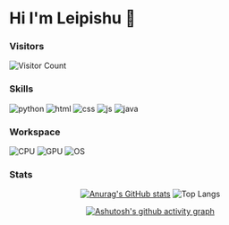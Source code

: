# Hi I'm Leipishu 👋

### Visitors
![Visitor Count](https://profile-counter.glitch.me/leipishu/count.svg)

### Skills

![python](https://img.shields.io/badge/Python-3776AB?style=for-the-badge&logo=python&logoColor=white)
![html](https://img.shields.io/badge/HTML-239120?style=for-the-badge&logo=html5&logoColor=white)
![css](https://img.shields.io/badge/CSS-239120?&style=for-the-badge&logo=css3&logoColor=white)
![js](https://img.shields.io/badge/JavaScript-F7DF1E?style=for-the-badge&logo=javascript&logoColor=black)
![java](https://img.shields.io/badge/Java-ED8B00?style=for-the-badge&logo=openjdk&logoColor=white)


### Workspace

![CPU](https://img.shields.io/badge/Intel-Core_i9_13980HX-0071C5?style=for-the-badge&logo=intel&logoColor=white)
![GPU](https://img.shields.io/badge/NVIDIA-RTX4060_Lap-76B900?style=for-the-badge&logo=nvidia&logoColor=white)
![OS](https://img.shields.io/badge/Windows-Win_11-0078D6?style=for-the-badge&logo=windows&logoColor=white)



### Stats

<div align="center">  

[![Anurag's GitHub stats](https://github-readme-stats.vercel.app/api?username=leipishu)](https://github.com/anuraghazra/github-readme-stats) 
![Top Langs](https://github-readme-stats.vercel.app/api/top-langs/?username=leipishu&layout=compact)


[![Ashutosh's github activity graph](https://github-readme-activity-graph.vercel.app/graph?username=leipishu&theme=github-compact)](https://github.com/ashutosh00710/github-readme-activity-graph)

</div>
